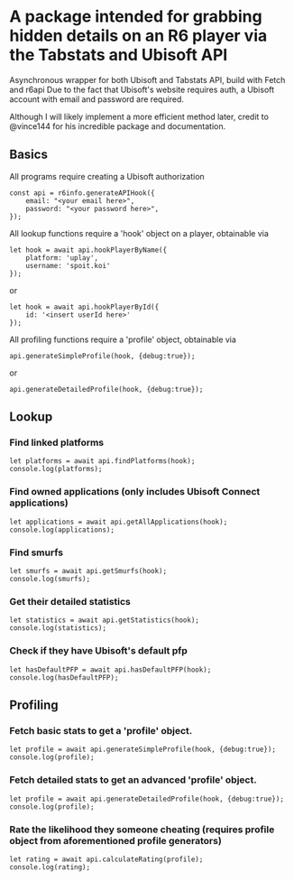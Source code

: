 # A package intended for grabbing hidden details on an R6 player via the Tabstats and Ubisoft API
Asynchronous wrapper for both Ubisoft and Tabstats API, build with Fetch and r6api
Due to the fact that Ubisoft's website requires auth, a Ubisoft account with email and password are required.

Although I will likely implement a more efficient method later, credit to @vince144 for his incredible package and documentation.

## Basics
All programs require creating a Ubisoft authorization
```
const api = r6info.generateAPIHook({ 
	email: "<your email here>", 
	password: "<your password here>",
});
```
All lookup functions require a 'hook' object on a player, obtainable via
```
let hook = await api.hookPlayerByName({
	platform: 'uplay',
	username: 'spoit.koi'
});
```
or
```
let hook = await api.hookPlayerById({
	id: '<insert userId here>'
});
```

All profiling functions require a 'profile' object, obtainable via
```
api.generateSimpleProfile(hook, {debug:true});
```
or 
```
api.generateDetailedProfile(hook, {debug:true});
```

## Lookup
### Find linked platforms
```
let platforms = await api.findPlatforms(hook);
console.log(platforms);
```

### Find owned applications (only includes Ubisoft Connect applications)
```
let applications = await api.getAllApplications(hook);
console.log(applications);
```

### Find smurfs
```
let smurfs = await api.getSmurfs(hook);
console.log(smurfs);
```

### Get their detailed statistics
```
let statistics = await api.getStatistics(hook);
console.log(statistics);
 ```

### Check if they have Ubisoft's default pfp
```
let hasDefaultPFP = await api.hasDefaultPFP(hook);
console.log(hasDefaultPFP);
```


## Profiling
### Fetch basic stats to get a 'profile' object.
```
let profile = await api.generateSimpleProfile(hook, {debug:true});
console.log(profile);
```
### Fetch detailed stats to get an advanced 'profile' object.
```
let profile = await api.generateDetailedProfile(hook, {debug:true});
console.log(profile);
```

### Rate the likelihood they someone cheating (requires profile object from aforementioned profile generators)
```
let rating = await api.calculateRating(profile);
console.log(rating);
```
